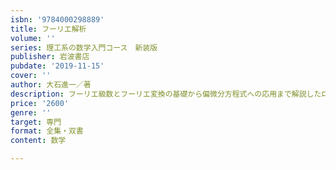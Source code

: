 ```yaml
---
isbn: '9784000298889'
title: フーリエ解析
volume: ''
series: 理工系の数学入門コース　新装版
publisher: 岩波書店
pubdate: '2019-11-15'
cover: ''
author: 大石進一／著
description: フーリエ級数とフーリエ変換の基礎から偏微分方程式への応用まで解説したロングセラーの新装版．
price: '2600'
genre: ''
target: 専門
format: 全集・双書
content: 数学

---
```

